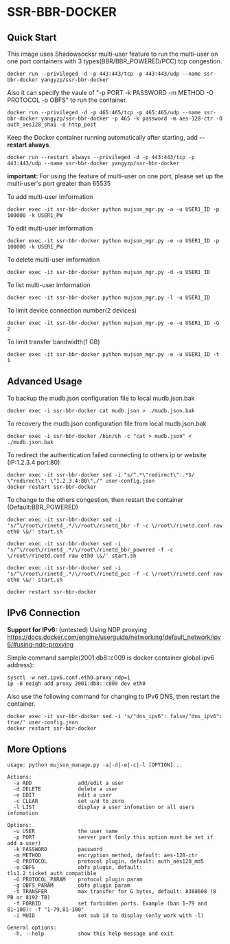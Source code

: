 SSR-BBR-DOCKER
==================

Quick Start
-----------

This image uses Shadowsocksr multi-user feature to run the multi-user on one port containers with 3 types(BBR/BBR_POWERED/PCC) tcp congestion.

    docker run --privileged -d -p 443:443/tcp -p 443:443/udp --name ssr-bbr-docker yangyzp/ssr-bbr-docker

Also it can specify the vaule of "-p PORT -k PASSWORD -m METHOD -O PROTOCOL -o OBFS" to run the container.

    docker run --privileged -d -p 465:465/tcp -p 465:465/udp --name ssr-bbr-docker yangyzp/ssr-bbr-docker -p 465 -k password -m aes-128-ctr -O auth_aes128_sha1 -o http_post

Keep the Docker container running automatically after starting, add **--restart always**.

    docker run --restart always --privileged -d -p 443:443/tcp -p 443:443/udp --name ssr-bbr-docker yangyzp/ssr-bbr-docker

**important:** For using the feature of multi-user on one port, please set up the multi-user's port greater than 65535

To add multi-user imformation

    docker exec -it ssr-bbr-docker python mujson_mgr.py -a -u USER1_ID -p 100000 -k USER1_PW

To edit multi-user imformation

    docker exec -it ssr-bbr-docker python mujson_mgr.py -e -u USER1_ID -p 100000 -k USER1_PW

To delete multi-user imformation

    docker exec -it ssr-bbr-docker python mujson_mgr.py -d -u USER1_ID

To list multi-user imformation

    docker exec -it ssr-bbr-docker python mujson_mgr.py -l -u USER1_ID

To limit device connection number(2 devices)

    docker exec -it ssr-bbr-docker python mujson_mgr.py -e -u USER1_ID -G 2

To limit transfer bandwidth(1 GB)

    docker exec -it ssr-bbr-docker python mujson_mgr.py -e -u USER1_ID -t 1 

Advanced Usage 
-----------

To backup the mudb.json configuration file to local mudb.json.bak

    docker exec -i ssr-bbr-docker cat mudb.json > ./mudb.json.bak

To recovery the mudb.json configuration file from local mudb.json.bak

    docker exec -i ssr-bbr-docker /bin/sh -c "cat > mudb.json" < ./mudb.json.bak 

To redirect the authentication failed connecting to others ip or website (IP:1.2.3.4 port:80)

    docker exec -it ssr-bbr-docker sed -i "s/^.*\"redirect\":.*$/    \"redirect\": \"1.2.3.4:80\",/" user-config.json
    docker restart ssr-bbr-docker

To change to the others congestion, then restart the container (Default:BBR_POWERED)

    docker exec -it ssr-bbr-docker sed -i 's/^\/root\/rinetd_.*/\/root\/rinetd_bbr -f -c \/root\/rinetd.conf raw eth0 \&/' start.sh
    
    docker exec -it ssr-bbr-docker sed -i 's/^\/root\/rinetd_.*/\/root\/rinetd_bbr_powered -f -c \/root\/rinetd.conf raw eth0 \&/' start.sh
    
    docker exec -it ssr-bbr-docker sed -i 's/^\/root\/rinetd_.*/\/root\/rinetd_pcc -f -c \/root\/rinetd.conf raw eth0 \&/' start.sh
    
    docker restart ssr-bbr-docker

IPv6 Connection
-----------
**Support for IPv6:** (untested)
Using NDP proxying
<https://docs.docker.com/engine/userguide/networking/default_network/ipv6/#using-ndp-proxying>

Simple command sample(2001:db8::c009 is docker container global ipv6 address):
   
    sysctl -w net.ipv6.conf.eth0.proxy_ndp=1
    ip -6 neigh add proxy 2001:db8::c009 dev eth0

Also use the following command for changing to IPv6 DNS, then restart the container.

    docker exec -it ssr-bbr-docker sed -i 's/"dns_ipv6": false/"dns_ipv6": true/' user-config.json
    docker restart ssr-bbr-docker

More Options
-----------

```
usage: python mujson_manage.py -a|-d|-e|-c|-l [OPTION]...

Actions:
  -a ADD               add/edit a user
  -d DELETE            delete a user
  -e EDIT              edit a user
  -c CLEAR             set u/d to zero
  -l LIST              display a user infomation or all users infomation

Options:
  -u USER              the user name
  -p PORT              server port (only this option must be set if add a user)
  -k PASSWORD          password
  -m METHOD            encryption method, default: aes-128-ctr
  -O PROTOCOL          protocol plugin, default: auth_aes128_md5
  -o OBFS              obfs plugin, default: tls1.2_ticket_auth_compatible
  -G PROTOCOL_PARAM    protocol plugin param
  -g OBFS_PARAM        obfs plugin param
  -t TRANSFER          max transfer for G bytes, default: 8388608 (8 PB or 8192 TB)
  -f FORBID            set forbidden ports. Example (ban 1~79 and 81~100): -f "1-79,81-100"
  -i MUID              set sub id to display (only work with -l)

General options:
  -h, --help           show this help message and exit
```
